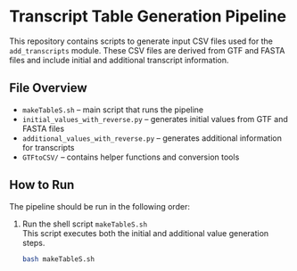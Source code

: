 # Transcript Table Generation Pipeline

This repository contains scripts to generate input CSV files used for the `add_transcripts` module. These CSV files are derived from GTF and FASTA files and include initial and additional transcript information.

## File Overview

- `makeTableS.sh` – main script that runs the pipeline
- `initial_values_with_reverse.py` – generates initial values from GTF and FASTA files
- `additional_values_with_reverse.py` – generates additional information for transcripts
- `GTFtoCSV/` – contains helper functions and conversion tools

## How to Run

The pipeline should be run in the following order:

1. Run the shell script `makeTableS.sh`  
   This script executes both the initial and additional value generation steps.

   ```bash
   bash makeTableS.sh
